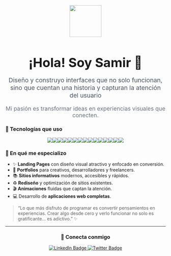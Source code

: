 <div align="center">
  <div id="header" align="center">
      <img src="https://media.giphy.com/media/M9gbBd9nbDrOTu1Mqx/giphy.gif" width="100"/>
  </div>
  <h1 style="font-size:2.5rem; font-weight:bold; margin-bottom:0.2rem;">¡Hola! Soy Samir 👋</h1>
  <p style="font-size:1.2rem; color:#4B5563;">Diseño y construyo interfaces que no solo funcionan, sino que cuentan una historia y capturan la atención del usuario</p>
  <p style="font-size:1.1rem; color:#6B7280;">Mi pasión es transformar ideas en experiencias visuales que conecten.</p>
</div>


### 🚀 Tecnologías que uso

<div style="display: flex; justify-content: center;" align="center">
  <img src="https://img.shields.io/badge/HTML5-E34F26?style=for-the-badge&logo=html5&logoColor=white"/>
  <img src="https://img.shields.io/badge/CSS3-1572B6?style=for-the-badge&logo=css3&logoColor=white"/>
  <img src="https://img.shields.io/badge/JavaScript-F7DF1E?style=for-the-badge&logo=javascript&logoColor=black"/>
  <img src="https://img.shields.io/badge/TypeScript-3178C6?style=for-the-badge&logo=typescript&logoColor=white"/>
  <img src="https://img.shields.io/badge/React-61DAFB?style=for-the-badge&logo=react&logoColor=black"/>
  <img src="https://img.shields.io/badge/Next.js-000000?style=for-the-badge&logo=nextdotjs&logoColor=white"/>
  <img src="https://img.shields.io/badge/TailwindCSS-06B6D4?style=for-the-badge&logo=tailwindcss&logoColor=white"/>
  <img src="https://img.shields.io/badge/Bootstrap-7952B3?style=for-the-badge&logo=bootstrap&logoColor=white"/>
  <img src="https://img.shields.io/badge/Node.js-339933?style=for-the-badge&logo=nodedotjs&logoColor=white"/>
  <img src="https://img.shields.io/badge/Express.js-000000?style=for-the-badge&logo=express&logoColor=white"/>
  <img src="https://img.shields.io/badge/Git-F05032?style=for-the-badge&logo=git&logoColor=white"/>
  <img src="https://img.shields.io/badge/GitHub-181717?style=for-the-badge&logo=github&logoColor=white"/>
  <img src="https://img.shields.io/badge/Cloudinary-FEFEFE?style=for-the-badge&logo=cloudinary&logoColor=blue"/>
  <img src="https://img.shields.io/badge/Vercel-000000?style=for-the-badge&logo=vercel&logoColor=white"/>
  <img src="https://img.shields.io/badge/Trello-0079BF?style=for-the-badge&logo=trello&logoColor=white"/>
</div>

### 🎯 En qué me especializo

- ✨ **Landing Pages** con diseño visual atractivo y enfocado en conversión.
- 🧩 **Portfolios** para creativos, desarrolladores y freelancers.
- 📚 **Sitios informativos** modernos, accesibles y rápidos.
- ♻️ **Rediseño** y optimización de sitios existentes.
- 🎬 **Animaciones** fluidas que captan la atención.
- 💻 Desarrollo de **aplicaciones web completas**.


> “Lo que más disfruto de programar es convertir pensamientos en experiencias. Crear algo desde cero y verlo funcionar no solo es gratificante… es adictivo.” ✨


---

<div id="badges" align="center">
  <h3>🔗 Conecta conmigo</h3>
  <a href="https://www.linkedin.com/in/yanguadotdev/" target="_blank">
    <img src="https://img.shields.io/badge/LinkedIn-blue?style=for-the-badge&logo=linkedin&logoColor=white" alt="LinkedIn Badge"/>
  </a>
  <a href="https://x.com/syangua07" target="_blank">
    <img src="https://img.shields.io/badge/Twitter-blue?style=for-the-badge&logo=twitter&logoColor=white" alt="Twitter Badge"/>
  </a>
</div>
